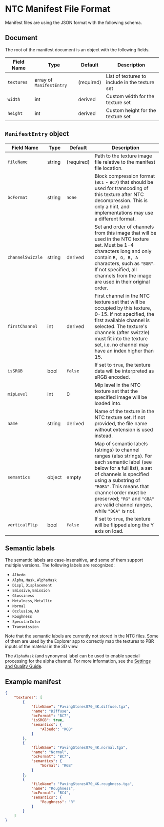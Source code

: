 # NTC Manifest File Format

Manifest files are using the JSON format with the following schema.

## Document

The root of the manifest document is an object with the following fields.

| Field Name       | Type                     | Default    | Description 
|------------------|--------------------------|------------|-------------
| `textures`       | array of `ManifestEntry` | (required) | List of textures to include in the texture set
| `width`          | int                      | derived    | Custom width for the texture set
| `height`         | int                      | derived    | Custom height for the texture set

## `ManifestEntry` object

| Field Name       | Type   | Default    | Description 
|------------------|--------|------------|-------------
| `fileName`       | string | (required) | Path to the texture image file relative to the manifest file location.
| `bcFormat`       | string | `none`     | Block compression format (`BC1` - `BC7`) that should be used for transcoding of this texture after NTC decompression. This is only a hint, and implementations may use a different format.
| `channelSwizzle` | string | derived    | Set and order of channels from this image that will be used in the NTC texture set. Must be 1-4 characters long and only contain `R, G, B, A` characters, such as `"BGR"`. If not specified, all channels from the image are used in their original order.
| `firstChannel`   | int    | derived    | First channel in the NTC texture set that will be occupied by this texture, 0-15. If not specified, the first available channel is selected. The texture's channels (after swizzle) must fit into the texture set, i.e. no channel may have an index higher than 15.
| `isSRGB`         | bool   | `false`    | If set to `true`, the texture data will be interpreted as sRGB encoded.
| `mipLevel`       | int    | 0          | Mip level in the NTC texture set that the specified image will be loaded into.
| `name`           | string | derived    | Name of the texture in the NTC texture set. If not provided, the file name without extension is used instead.
| `semantics`      | object | empty      | Map of semantic labels (strings) to channel ranges (also strings). For each semantic label (see below for a full list), a set of channels is specified using a substring of `"RGBA"`. This means that channel order must be preserved; `"RG"` and `"GBA"` are valid channel ranges, while `"BGA"` is not.
| `verticalFlip`   | bool   | `false`    | If set to `true`, the texture will be flipped along the Y axis on load.

## Semantic labels

The semantic labels are case-insensitive, and some of them support multiple versions. The following labels are recognized:

- `Albedo`
- `Alpha`, `Mask`, `AlphaMask`
- `Displ`, `Displacement`
- `Emissive`, `Emission`
- `Glossiness`
- `Metalness`, `Metallic`
- `Normal`
- `Occlusion`, `AO`
- `Roughness`
- `SpecularColor`
- `Transmission`

Note that the semantic labels are currently not stored in the NTC files. Some of them are used by the Explorer app to correctly map the textures to PBR inputs of the material in the 3D view.

The `AlphaMask` (and synonyms) label can be used to enable special processing for the alpha channel. For more information, see the [Settings and Quality Guide](SettingsAndQuality.md).

## Example manifest

```json
{
    "textures": [
        {
            "fileName": "PavingStones070_4K.diffuse.tga",
            "name": "Diffuse",
            "bcFormat": "BC7",
            "isSRGB": true,
            "semantics": {
                "Albedo": "RGB"
            }
        },
        {
            "fileName": "PavingStones070_4K.normal.tga",
            "name": "Normal",
            "bcFormat": "BC7",
            "semantics": {
                "Normal": "RGB"
            }
        },
        {
            "fileName": "PavingStones070_4K.roughness.tga",
            "name": "Roughness",
            "bcFormat": "BC4",
            "semantics": {
                "Roughness": "R"
            }
        }
    ]
}
```